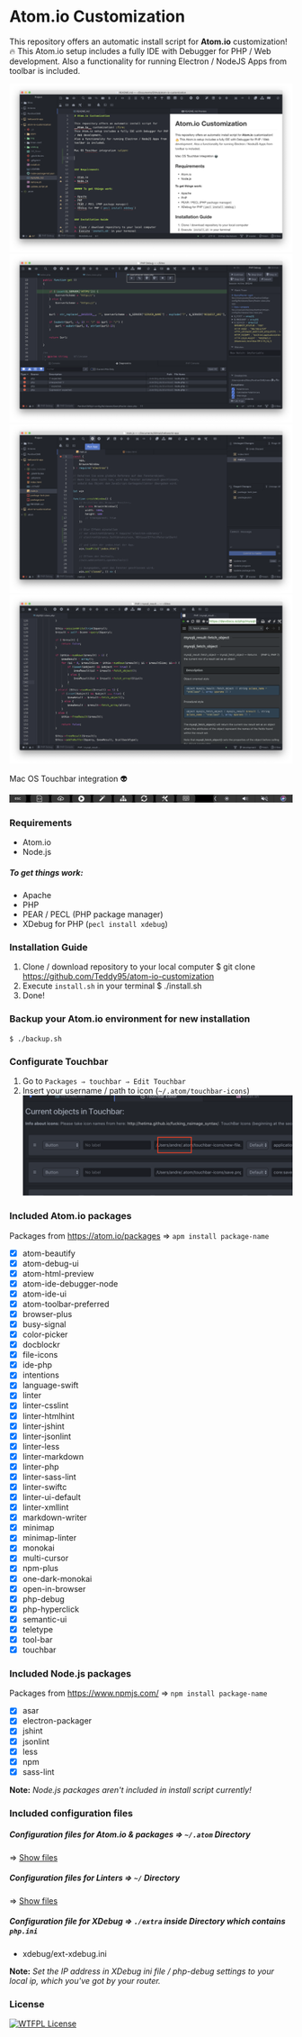 # Atom.io Customization

This repository offers an automatic install script for **Atom.io** customization! :fire:
This Atom.io setup includes a fully IDE with Debugger for PHP / Web development.
Also a functionality for running Electron / NodeJS Apps from toolbar is included.

![Markdown Editor & Preview](img/screen_1.png)
![PHP IDE & Debugger](img/screen_2.png)
![Electron IDE - Run App from toolbar](img/screen_3.png)
![Integrated browser for Documentations](img/screen_4.png)

Mac OS Touchbar integration :alien:

![Touchbar](img/touchbar.png)

### Requirements

-   Atom.io
-   Node.js

##### To get things work:

-   Apache
-   PHP
-   PEAR / PECL (PHP package manager)
-   XDebug for PHP (`pecl install xdebug`)

### Installation Guide

1.  Clone / download repository to your local computer
        $ git clone <https://github.com/Teddy95/atom-io-customization>
2.  Execute `install.sh` in your terminal
        $ ./install.sh
3.  Done!

### Backup your Atom.io environment for new installation

    $ ./backup.sh

### Configurate Touchbar

1.  Go to `Packages ⇒ touchbar ⇒ Edit Touchbar`
2.  Insert your username / path to icon (`~/.atom/touchbar-icons`)
    ![Touchbar Configuration](img/touchbar_config.png)

### Included Atom.io packages

Packages from <https://atom.io/packages> ⇒ `apm install package-name`

-   [x] atom-beautify
-   [x] atom-debug-ui
-   [x] atom-html-preview
-   [x] atom-ide-debugger-node
-   [x] atom-ide-ui
-   [x] atom-toolbar-preferred
-   [x] browser-plus
-   [x] busy-signal
-   [x] color-picker
-   [x] docblockr
-   [x] file-icons
-   [x] ide-php
-   [x] intentions
-   [x] language-swift
-   [x] linter
-   [x] linter-csslint
-   [x] linter-htmlhint
-   [x] linter-jshint
-   [x] linter-jsonlint
-   [x] linter-less
-   [x] linter-markdown
-   [x] linter-php
-   [x] linter-sass-lint
-   [x] linter-swiftc
-   [x] linter-ui-default
-   [x] linter-xmllint
-   [x] markdown-writer
-   [x] minimap
-   [x] minimap-linter
-   [x] monokai
-   [x] multi-cursor
-   [x] npm-plus
-   [x] one-dark-monokai
-   [x] open-in-browser
-   [x] php-debug
-   [x] php-hyperclick
-   [x] semantic-ui
-   [x] teletype
-   [x] tool-bar
-   [x] touchbar

### Included Node.js packages

Packages from <https://www.npmjs.com/> ⇒ `npm install package-name`

-   [x] asar
-   [x] electron-packager
-   [x] jshint
-   [x] jsonlint
-   [x] less
-   [x] npm
-   [x] sass-lint

**Note:** _Node.js packages aren't included in install script currently!_

### Included configuration files

##### Configuration files for Atom.io & packages ⇒ `~/.atom` Directory

⇒ [Show files](https://github.com/Teddy95/atom-io-customization/tree/master/atom)

##### Configuration files for Linters ⇒ `~/` Directory

⇒ [Show files](https://github.com/Teddy95/atom-io-customization/tree/master/linter-conf)

##### Configuration file for XDebug ⇒ `./extra` inside Directory which contains `php.ini`

-   xdebug/ext-xdebug.ini

**Note:** _Set the IP address in XDebug ini file / php-debug settings to your local ip, which you've got by your router._

### License

[![WTFPL License](http://www.wtfpl.net/wp-content/uploads/2012/12/wtfpl-badge-1.png)](https://github.com/Teddy95/atom-io-customization/blob/master/LICENSE)
